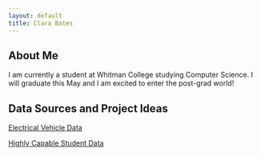 ```yaml
---
layout: default
title: Clara Bates
---
```


## About Me

I am currently a student at Whitman College studying Computer Science. I will graduate this May and I am excited to enter the post-grad world!

## Data Sources and Project Ideas

[Electrical Vehicle Data](https://catalog.data.gov/dataset/electric-vehicle-population-data)

[Highly Capable Student Data](https://catalog.data.gov/dataset/2024-school-year-highly-capable-data)


